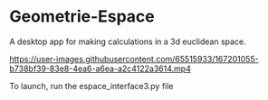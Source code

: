 # Geometrie-Espace
A desktop app for making calculations in a 3d euclidean space.

https://user-images.githubusercontent.com/65515933/167201055-b738bf39-83e8-4ea6-a6ea-a2c4122a3614.mp4





To launch, run the espace_interface3.py file
